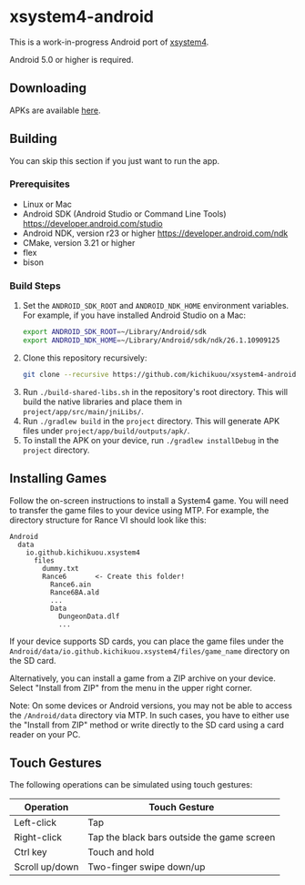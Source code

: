 # xsystem4-android
This is a work-in-progress Android port of
[xsystem4](https://github.com/nunuhara/xsystem4).

Android 5.0 or higher is required.

## Downloading
APKs are available
[here](https://github.com/kichikuou/xsystem4-android/releases).

## Building
You can skip this section if you just want to run the app.

### Prerequisites
- Linux or Mac
- Android SDK (Android Studio or Command Line Tools)
  https://developer.android.com/studio
- Android NDK, version r23 or higher
  https://developer.android.com/ndk
- CMake, version 3.21 or higher
- flex
- bison

### Build Steps
1. Set the `ANDROID_SDK_ROOT` and `ANDROID_NDK_HOME` environment variables. For
   example, if you have installed Android Studio on a Mac:
   ```sh
   export ANDROID_SDK_ROOT=~/Library/Android/sdk
   export ANDROID_NDK_HOME=~/Library/Android/sdk/ndk/26.1.10909125
   ```
2. Clone this repository recursively:
   ```sh
   git clone --recursive https://github.com/kichikuou/xsystem4-android.git
   ```
3. Run `./build-shared-libs.sh` in the repository's root directory. This will
   build the native libraries and place them in
   `project/app/src/main/jniLibs/`.
4. Run `./gradlew build` in the `project` directory. This will generate APK
   files under `project/app/build/outputs/apk/`.
5. To install the APK on your device, run `./gradlew installDebug` in the
   `project` directory.

## Installing Games
Follow the on-screen instructions to install a System4 game. You will need to
transfer the game files to your device using MTP. For example, the directory
structure for Rance VI should look like this:

```
Android
  data
    io.github.kichikuou.xsystem4
      files
        dummy.txt
        Rance6       <- Create this folder!
          Rance6.ain
          Rance6BA.ald
          ...
          Data
            DungeonData.dlf
            ...
```

If your device supports SD cards, you can place the game files under the
`Android/data/io.github.kichikuou.xsystem4/files/game_name` directory on the SD
card.

Alternatively, you can install a game from a ZIP archive on your device. Select
"Install from ZIP" from the menu in the upper right corner.

Note: On some devices or Android versions, you may not be able to access the
`/Android/data` directory via MTP. In such cases, you have to either use the
"Install from ZIP" method or write directly to the SD card using a card reader
on your PC.

## Touch Gestures
The following operations can be simulated using touch gestures:

| Operation | Touch Gesture |
| --------- | ------------- |
| Left-click      | Tap |
| Right-click     | Tap the black bars outside the game screen |
| Ctrl key        | Touch and hold |
| Scroll up/down  | Two-finger swipe down/up |

